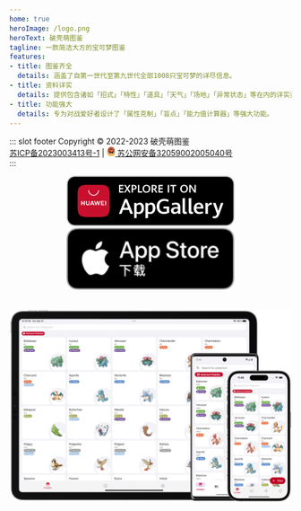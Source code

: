 ```yaml
---
home: true
heroImage: /logo.png
heroText: 破壳萌图鉴
tagline: 一款简洁大方的宝可梦图鉴
features:
- title: 图鉴齐全
  details: 涵盖了自第一世代至第九世代全部1008只宝可梦的详尽信息。
- title: 资料详实
  details: 提供包含诸如「招式」「特性」「道具」「天气」「场地」「异常状态」等在内的详实资料。
- title: 功能强大
  details: 专为对战爱好者设计了「属性克制」「盲点」「能力值计算器」等强大功能。
---
```


::: slot footer
Copyright © 2022-2023 破壳萌图鉴 \
 [苏ICP备2023003413号-1](https://beian.miit.gov.cn/) | <img src="../docs/.vuepress/public/beian.png" alt="beian" style="width: 15px;"/>[ 苏公网安备32059002005040号	
](https://beian.mps.gov.cn/#/query/webSearch?code=32059002005040)
:::

<a href="https://url.cloud.huawei.com/nlFEFYg8Cc?shareTo=qrcode">
<div align="center">
<img src="../docs/.vuepress/public/app-gallery-badge-en.png" alt="hero" style="width: 300px;"/>
</div>
</a>

<a href="https://apps.apple.com/us/app/pocket-gallery-app/id6464266038">
<div align="center">
<img src="../docs/.vuepress/public/app-store-badge-zh-hans.svg" alt="hero" style="width: 300px;"/>
</div>
</a>

\
![hero](../docs/.vuepress/public/hero.png)